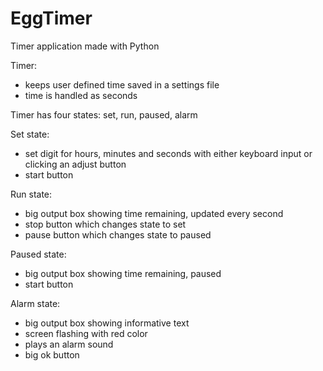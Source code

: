 # EggTimer
Timer application made with Python

Timer:
- keeps user defined time saved in a settings file
- time is handled as seconds

Timer has four states: set, run, paused, alarm

Set state:
- set digit for hours, minutes and seconds with either keyboard input or clicking an adjust button
- start button

Run state:
- big output box showing time remaining, updated every second
- stop button which changes state to set
- pause button which changes state to paused

Paused state:
- big output box showing time remaining, paused
- start button

Alarm state:
- big output box showing informative text
- screen flashing with red color
- plays an alarm sound
- big ok button
